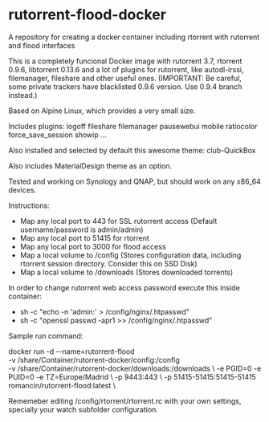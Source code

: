 # rutorrent-flood-docker
A repository for creating a docker container including rtorrent with rutorrent and flood interfaces

This is a completely funcional Docker image with rutorrent 3.7, rtorrent 0.9.6, libtorrent 0.13.6 and a lot of plugins 
for rutorrent, like autodl-irssi, filemanager, fileshare and other useful ones. (IMPORTANT: Be careful, some private trackers
have blacklisted 0.9.6 version. Use 0.9.4 branch instead.)

Based on Alpine Linux, which provides a very small size. 

Includes plugins: logoff fileshare filemanager pausewebui mobile ratiocolor force_save_session showip ...

Also installed and selected by default this awesome theme: club-QuickBox

Also includes MaterialDesign theme as an option.

Tested and working on Synology and QNAP, but should work on any x86_64 devices.

Instructions: 
- Map any local port to 443 for SSL rutorrent access (Default username/password is admin/admin) 
- Map any local port to 51415 for rtorrent 
- Map any local port to 3000 for flood access
- Map a local volume to /config (Stores configuration data, including rtorrent session directory. Consider this on SSD Disk) 
- Map a local volume to /downloads (Stores downloaded torrents)

In order to change rutorrent web access password execute this inside container: 
- sh -c "echo -n 'admin:' > /config/nginx/.htpasswd"
- sh -c "openssl passwd -apr1 >> /config/nginx/.htpasswd"

Sample run command:

docker run -d --name=rutorrent-flood \
-v /share/Container/rutorrent-docker/config:/config \
-v /share/Container/rutorrent-docker/downloads:/downloads \ 
-e PGID=0 -e PUID=0 -e TZ=Europe/Madrid \ 
-p 9443:443 \ 
-p 51415-51415:51415-51415 \
romancin/rutorrent-flood:latest \

Rememeber editing /config/rtorrent/rtorrent.rc with your own settings, specially your watch subfolder configuration.
